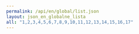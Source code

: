 ```yaml
---
permalink: /api/en/global/list.json
layout: json_en_globalne_lista
all: "1,2,3,4,5,6,7,8,9,10,11,12,13,14,15,16,17"
---
```

